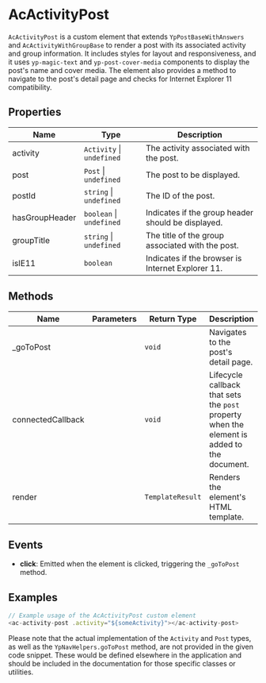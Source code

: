 # AcActivityPost

`AcActivityPost` is a custom element that extends `YpPostBaseWithAnswers` and `AcActivityWithGroupBase` to render a post with its associated activity and group information. It includes styles for layout and responsiveness, and it uses `yp-magic-text` and `yp-post-cover-media` components to display the post's name and cover media. The element also provides a method to navigate to the post's detail page and checks for Internet Explorer 11 compatibility.

## Properties

| Name          | Type                      | Description               |
|---------------|---------------------------|---------------------------|
| activity      | `Activity` \| `undefined` | The activity associated with the post. |
| post          | `Post` \| `undefined`     | The post to be displayed. |
| postId        | `string` \| `undefined`   | The ID of the post.       |
| hasGroupHeader| `boolean` \| `undefined`  | Indicates if the group header should be displayed. |
| groupTitle    | `string` \| `undefined`   | The title of the group associated with the post. |
| isIE11        | `boolean`                 | Indicates if the browser is Internet Explorer 11. |

## Methods

| Name           | Parameters | Return Type | Description                 |
|----------------|------------|-------------|-----------------------------|
| _goToPost      |            | `void`      | Navigates to the post's detail page. |
| connectedCallback |        | `void`      | Lifecycle callback that sets the `post` property when the element is added to the document. |
| render         |            | `TemplateResult` | Renders the element's HTML template. |

## Events

- **click**: Emitted when the element is clicked, triggering the `_goToPost` method.

## Examples

```typescript
// Example usage of the AcActivityPost custom element
<ac-activity-post .activity="${someActivity}"></ac-activity-post>
```

Please note that the actual implementation of the `Activity` and `Post` types, as well as the `YpNavHelpers.goToPost` method, are not provided in the given code snippet. These would be defined elsewhere in the application and should be included in the documentation for those specific classes or utilities.